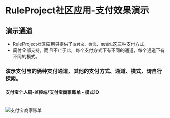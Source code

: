 # RuleProject社区应用-支付效果演示

## 演示通道

- RuleProject社区应用只提供了`支付宝`、`微信`、`QQ钱包`这三种支付方式，
- 简付全部支持，而且不止于此，每个支付方式下有不同的通道，每个通道下有不同的模式。

### 演示支付宝的俩种支付通道，其他的支付方式、通道、模式，请自行探索。

#### 支付宝个人码-监控端/支付宝商家账单 - 模式10

<img class="center" src="/ruleproject/gp_20241020_39032_1_v_gif.gif" alt="支付宝商家账单"/>

<style>
    .center {
         position: relative;
         margin-top: 20px;
    }
</style>
